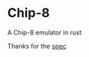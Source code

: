 # Chip-8
A Chip-8 emulator in rust

Thanks for the [spec](http://devernay.free.fr/hacks/chip8/C8TECH10.HTM)